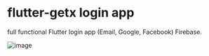 # flutter-getx login app


full functional Flutter login app (Email, Google, Facebook) Firebase.

![image](https://github.com/amd4iq/flutter-getx-login-app/assets/16368800/2e3512a5-1cfc-4b9b-a594-fa9478ad7fbe)
